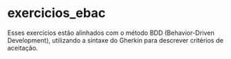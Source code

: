 # exercicios_ebac
Esses exercícios estão alinhados com o método BDD (Behavior-Driven Development), utilizando a sintaxe do Gherkin para descrever critérios de aceitação.
